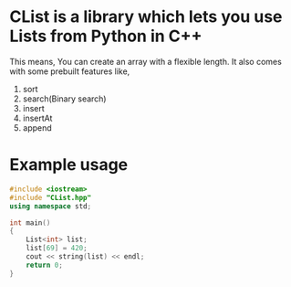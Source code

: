 # CList is a library which lets you use Lists from Python in C++
This means, You can create an array with a flexible length. It also comes with some prebuilt features like,  
1. sort  
2. search(Binary search)
3. insert
4. insertAt
5. append

# Example usage
```C++
#include <iostream>
#include "CList.hpp"
using namespace std;

int main()
{
    List<int> list;
    list[69] = 420;
    cout << string(list) << endl;
    return 0;
}
```
